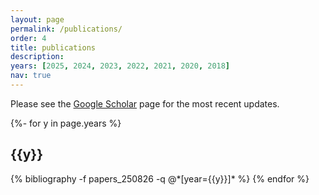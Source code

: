 ```yaml
---
layout: page
permalink: /publications/
order: 4
title: publications
description: 
years: [2025, 2024, 2023, 2022, 2021, 2020, 2018]
nav: true 
---
```


Please see the [Google Scholar](https://scholar.google.com/citations?hl=en&user=Ro9JqbEAAAAJ&view_op=list_works&sortby=pubdate) page for the most recent updates.

<!-- _pages/publications.md -->
<div class="publications">

{%- for y in page.years %}
  <h2 class="year">{{y}}</h2>
  {% bibliography -f papers_250826 -q @*[year={{y}}]* %}
{% endfor %}

</div> 
 
 